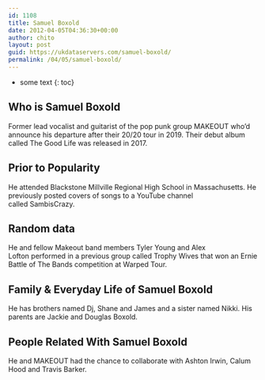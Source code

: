 ```yaml
---
id: 1108
title: Samuel Boxold
date: 2012-04-05T04:36:30+00:00
author: chito
layout: post
guid: https://ukdataservers.com/samuel-boxold/
permalink: /04/05/samuel-boxold/
---
```


* some text
{: toc}
          
          
## Who is  Samuel Boxold
                  
                  
                  
Former lead vocalist and guitarist of the pop punk group MAKEOUT who&#8217;d announce his departure after their 20/20 tour in 2019. Their debut album called The Good Life was released in 2017.
                  
                
                
                
## Prior to Popularity 
                  
                  
                  
He attended Blackstone Millville Regional High School in Massachusetts. He previously posted covers of songs to a YouTube channel called SambisCrazy.
                  
                
                
                
## Random data 
                  
                  
                  
He and fellow Makeout band members Tyler Young and Alex Lofton performed in a previous group called Trophy Wives that won an Ernie Battle of The Bands competition at Warped Tour.
                  
                
                
                
## Family & Everyday Life of Samuel Boxold
                  
                  
                  
He has brothers named Dj, Shane and James and a sister named Nikki. His parents are Jackie and Douglas Boxold.
                  
                
                
                
## People Related With  Samuel Boxold
                  
                  
                  
He and MAKEOUT had the chance to collaborate with Ashton Irwin, Calum Hood and Travis Barker.
                  
                
              
            
          
          
          
    
    
  
